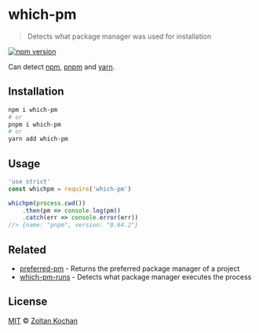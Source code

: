 # which-pm

> Detects what package manager was used for installation

[![npm version](https://img.shields.io/npm/v/which-pm.svg)](https://www.npmjs.com/package/which-pm)

Can detect [npm](https://github.com/npm/cli), [pnpm](https://github.com/pnpm/pnpm) and [yarn](https://github.com/yarnpkg/yarn).

## Installation

```bash
npm i which-pm
# or
pnpm i which-pm
# or
yarn add which-pm
```

## Usage

```js
'use strict'
const whichpm = require('which-pm')

whichpm(process.cwd())
    .then(pm => console.log(pm))
    .catch(err => console.error(err))
//> {name: "pnpm", version: "0.64.2"}
```

## Related

* [preferred-pm](https://github.com/zkochan/packages/tree/master/preferred-pm) - Returns the preferred package manager of a project
* [which-pm-runs](https://github.com/zkochan/packages/tree/master/which-pm-runs) - Detects what package manager executes the process

## License

[MIT](LICENSE) © [Zoltan Kochan](https://kochan.io)
